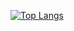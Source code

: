 [![Top Langs](https://github-readme-stats.vercel.app/api/top-langs/?username=sharmine-s&layout=pie)](https://github.com/anuraghazra/github-readme-stats)

<!--
**sharmine-s/sharmine-s** is a ✨ _special_ ✨ repository because its `README.md` (this file) appears on your GitHub profile.

Here are some ideas to get you started:

- 🔭 I’m currently working on ...
- 🌱 I’m currently learning ...
- 👯 I’m looking to collaborate on ...
- 🤔 I’m looking for help with ...
- 💬 Ask me about ...
- 📫 How to reach me: ...
- 😄 Pronouns: ...
- ⚡ Fun fact: ...
-->
